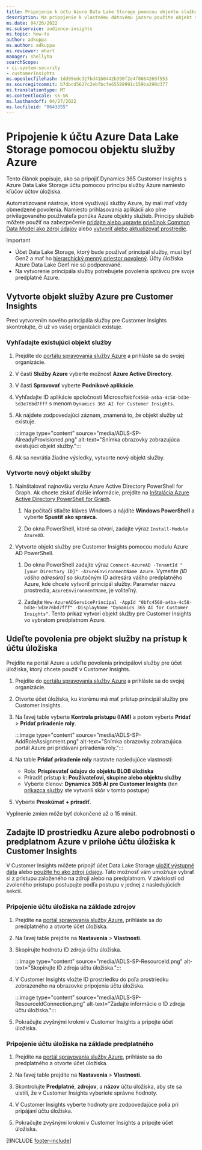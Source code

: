 ```yaml
---
title: Pripojenie k účtu Azure Data Lake Storage pomocou objektu služby
description: Na pripojenie k vlastnému dátovému jazeru použite objekt služby Azure.
ms.date: 04/26/2022
ms.subservice: audience-insights
ms.topic: how-to
author: adkuppa
ms.author: adkuppa
ms.reviewer: mhart
manager: shellyha
searchScope:
- ci-system-security
- customerInsights
ms.openlocfilehash: 1dd99edc327bd41b0442b390f2e4f8664269f553
ms.sourcegitcommit: b7dbcd5627c2ebfbcfe65589991c159ba290d377
ms.translationtype: MT
ms.contentlocale: sk-SK
ms.lasthandoff: 04/27/2022
ms.locfileid: "8643355"
---
```

# <a name="connect-to-an-azure-data-lake-storage-account-by-using-an-azure-service-principal"></a>Pripojenie k účtu Azure Data Lake Storage pomocou objektu služby Azure

Tento článok popisuje, ako sa pripojiť Dynamics 365 Customer Insights s Azure Data Lake Storage účtu pomocou princípu služby Azure namiesto kľúčov účtov úložiska. 

Automatizované nástroje, ktoré využívajú služby Azure, by mali mať vždy obmedzené povolenia. Namiesto prihlasovania aplikácií ako plne privilegovaného používateľa ponúka Azure objekty služieb. Princípy služieb môžete použiť na zabezpečenie [pridajte alebo upravte priečinok Common Data Model ako zdroj údajov](connect-common-data-model.md) alebo [vytvoriť alebo aktualizovať prostredie](create-environment.md).

> [!IMPORTANT]
> - Účet Data Lake Storage, ktorý bude používať principál služby, musí byť Gen2 a mať ho [hierarchický menný priestor povolený](/azure/storage/blobs/data-lake-storage-namespace). Účty úložiska Azure Data Lake Gen1 nie sú podporované.
> - Na vytvorenie principála služby potrebujete povolenia správcu pre svoje predplatné Azure.

## <a name="create-an-azure-service-principal-for-customer-insights"></a>Vytvorte objekt služby Azure pre Customer Insights

Pred vytvorením nového principála služby pre Customer Insights skontrolujte, či už vo vašej organizácii existuje.

### <a name="look-for-an-existing-service-principal"></a>Vyhľadajte existujúci objekt služby

1. Prejdite do [portálu spravovania služby Azure](https://portal.azure.com) a prihláste sa do svojej organizácie.

2. V časti **Služby Azure** vyberte možnosť **Azure Active Directory**.

3. V časti **Spravovať** vyberte **Podnikové aplikácie**.

4. Vyhľadajte ID aplikácie spoločnosti Microsoft`0bfc4568-a4ba-4c58-bd3e-5d3e76bd7fff` s menom `Dynamics 365 AI for Customer Insights`.

5. Ak nájdete zodpovedajúci záznam, znamená to, že objekt služby už existuje. 
   
   :::image type="content" source="media/ADLS-SP-AlreadyProvisioned.png" alt-text="Snímka obrazovky zobrazujúca existujúci objekt služby.":::
   
6. Ak sa nevrátia žiadne výsledky, vytvorte nový objekt služby.

### <a name="create-a-new-service-principal"></a>Vytvorte nový objekt služby

1. Nainštalovať najnovšiu verziu Azure Active Directory PowerShell for Graph. Ak chcete získať ďalšie informácie, prejdite na [Inštalácia Azure Active Directory PowerShell for Graph](/powershell/azure/active-directory/install-adv2).

   1. Na počítači stlačte kláves Windows a nájdite **Windows PowerShell** a vyberte **Spustiť ako správca**.
   
   1. Do okna PowerShell, ktoré sa otvorí, zadajte výraz `Install-Module AzureAD`.

2. Vytvorte objekt služby pre Customer Insights pomocou modulu Azure AD PowerShell.

   1. Do okna PowerShell zadajte výraz `Connect-AzureAD -TenantId "[your Directory ID]" -AzureEnvironmentName Azure`. Vymeňte *[ID vášho adresára]* so skutočným ID adresára vášho predplatného Azure, kde chcete vytvoriť principál služby. Parameter názvu prostredia, `AzureEnvironmentName`, je voliteľný.
  
   1. Zadajte `New-AzureADServicePrincipal -AppId "0bfc4568-a4ba-4c58-bd3e-5d3e76bd7fff" -DisplayName "Dynamics 365 AI for Customer Insights"`. Tento príkaz vytvorí objekt služby pre Customer Insights vo vybratom predplatnom Azure. 

## <a name="grant-permissions-to-the-service-principal-to-access-the-storage-account"></a>Udeľte povolenia pre objekt služby na prístup k účtu úložiska

Prejdite na portál Azure a udeľte povolenia principálovi služby pre účet úložiska, ktorý chcete použiť v Customer Insights.

1. Prejdite do [portálu spravovania služby Azure](https://portal.azure.com) a prihláste sa do svojej organizácie.

1. Otvorte účet úložiska, ku ktorému má mať prístup principál služby pre Customer Insights.

1. Na ľavej table vyberte **Kontrola prístupu (IAM)** a potom vyberte **Pridať** > **Pridať priradenie roly**.

   :::image type="content" source="media/ADLS-SP-AddRoleAssignment.png" alt-text="Snímka obrazovky zobrazujúca portál Azure pri pridávaní priradenia roly.":::

1. Na table **Pridať priradenie roly** nastavte nasledujúce vlastnosti:
   - Rola: **Prispievateľ údajov do objektu BLOB úložiska**
   - Priradiť prístup k: **Používateľovi, skupine alebo objektu služby**
   - Vyberte členov: **Dynamics 365 AI pre Customer Insights** (ten [príkazca služby](#create-a-new-service-principal) ste vytvorili skôr v tomto postupe)

1.  Vyberte **Preskúmať + priradiť**.

Vyplnenie zmien môže byť dokončené až o 15 minút.

## <a name="enter-the-azure-resource-id-or-the-azure-subscription-details-in-the-storage-account-attachment-to-customer-insights"></a>Zadajte ID prostriedku Azure alebo podrobnosti o predplatnom Azure v prílohe účtu úložiska k Customer Insights

V Customer Insights môžete pripojiť účet Data Lake Storage [uložiť výstupné dáta](manage-environments.md) alebo [použite ho ako zdroj údajov](connect-dataverse-managed-lake.md). Táto možnosť vám umožňuje vybrať si z prístupu založeného na zdroji alebo na predplatnom. V závislosti od zvoleného prístupu postupujte podľa postupu v jednej z nasledujúcich sekcií.

### <a name="resource-based-storage-account-connection"></a>Pripojenie účtu úložiska na základe zdrojov

1. Prejdite na [portál spravovania služby Azure](https://portal.azure.com), prihláste sa do predplatného a otvorte účet úložiska.

1. Na ľavej table prejdite na **Nastavenia** > **Vlastnosti**.

1. Skopírujte hodnotu ID zdroja účtu úložiska.

   :::image type="content" source="media/ADLS-SP-ResourceId.png" alt-text="Skopírujte ID zdroja účtu úložiska.":::

1. V Customer Insights vložte ID prostriedku do poľa prostriedku zobrazeného na obrazovke pripojenia účtu úložiska.

   :::image type="content" source="media/ADLS-SP-ResourceIdConnection.png" alt-text="Zadajte informácie o ID zdroja účtu úložiska.":::   

1. Pokračujte zvyšnými krokmi v Customer Insights a pripojte účet úložiska.

### <a name="subscription-based-storage-account-connection"></a>Pripojenie účtu úložiska na základe predplatného

1. Prejdite na [portál spravovania služby Azure](https://portal.azure.com), prihláste sa do predplatného a otvorte účet úložiska.

1. Na ľavej table prejdite na **Nastavenia** > **Vlastnosti**.

1. Skontrolujte **Predplatné**, **zdrojov**, a **názov** účtu úložiska, aby ste sa uistili, že v Customer Insights vyberiete správne hodnoty.

1. V Customer Insights vyberte hodnoty pre zodpovedajúce polia pri pripájaní účtu úložiska.

1. Pokračujte zvyšnými krokmi v Customer Insights a pripojte účet úložiska.


[!INCLUDE [footer-include](includes/footer-banner.md)]